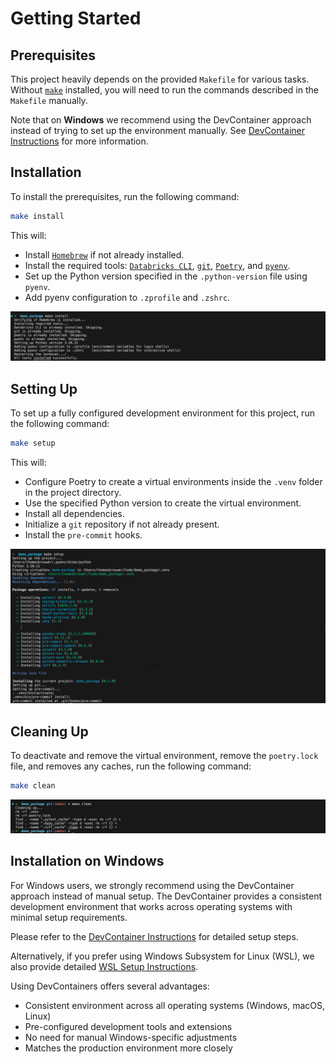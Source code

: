 # Getting Started

## Prerequisites

This project heavily depends on the provided `Makefile` for various tasks. Without [`make`](https://www.gnu.org/software/make) installed, you will need to run the commands described in the `Makefile` manually.

Note that on **Windows** we recommend using the DevContainer approach instead of trying to set up the environment manually. See [DevContainer Instructions](devcontainer.md) for more information.

## Installation

To install the prerequisites, run the following command:

```bash
make install
```

This will:

- Install [`Homebrew`](https://brew.sh) if not already installed.
- Install the required tools: [`Databricks CLI`](https://docs.databricks.com/dev-tools/cli/databricks-cli.html), [`git`](https://git-scm.com), [`Poetry`](https://python-poetry.org/docs), and [`pyenv`](https://github.com/pyenv/pyenv).
- Set up the Python version specified in the `.python-version` file using `pyenv`.
- Add pyenv configuration to `.zprofile` and `.zshrc`.

![make-install](assets/make-install.png)

## Setting Up

To set up a fully configured development environment for this project, run the following command:

```bash
make setup
```

This will:

- Configure Poetry to create a virtual environments inside the `.venv` folder in the project directory.
- Use the specified Python version to create the virtual environment.
- Install all dependencies.
- Initialize a `git` repository if not already present.
- Install the `pre-commit` hooks.

![make-setup](assets/make-setup.png)

## Cleaning Up

To deactivate and remove the virtual environment, remove the `poetry.lock` file, and removes any caches, run the following command:

```bash
make clean
```

![make-clean](assets/make-clean.png)

## Installation on Windows

For Windows users, we strongly recommend using the DevContainer approach instead of manual setup. The DevContainer provides a consistent development environment that works across operating systems with minimal setup requirements.

Please refer to the [DevContainer Instructions](devcontainer.md) for detailed setup steps.

Alternatively, if you prefer using Windows Subsystem for Linux (WSL), we also provide detailed [WSL Setup Instructions](wsl.md).

Using DevContainers offers several advantages:

- Consistent environment across all operating systems (Windows, macOS, Linux)
- Pre-configured development tools and extensions
- No need for manual Windows-specific adjustments
- Matches the production environment more closely
